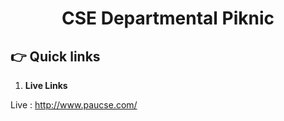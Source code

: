 

  <h1 align="center">
  CSE Departmental Piknic 
  </h1>


## <span> &#128073;</span> Quick links

1.  **Live Links**

   Live : http://www.paucse.com/

 



